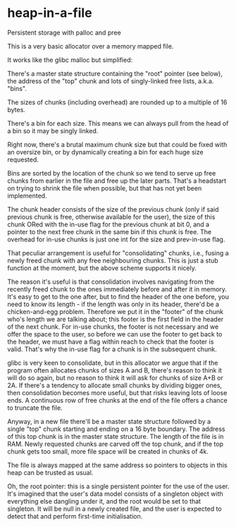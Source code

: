 # heap-in-a-file
Persistent storage with palloc and pree

This is a very basic allocator over a memory mapped file.

It works like the glibc malloc but simplified:

There's a master state structure containing the "root" pointer (see below), the address of the "top" chunk and lots of singly-linked free lists, a.k.a. "bins".

The sizes of chunks (including overhead) are rounded up to a multiple of 16 bytes. 

There's a bin for each size. This means we can always pull from the head of a bin so it may be singly linked.

Right now, there's a brutal maximum chunk size but that could be fixed with an oversize bin, or by dynamically creating a bin for each huge size requested.

Bins are sorted by the location of the chunk so we tend to serve up free chunks from earlier in the file and free up the later parts. That's a headstart on trying to shrink the file when possible, but that has not yet been implemented.

The chunk header consists of the size of the previous chunk (only if said previous chunk is free, otherwise available for the user), the size of this chunk ORed with the in-use flag for the previous chunk at bit 0, and a pointer to the next free chunk in the same bin if this chunk is free. The overhead for in-use chunks is just one int for the size and prev-in-use flag.

That peculiar arrangement is useful for "consolidating" chunks, i.e., fusing a newly freed chunk with any free neighbouring chunks. This is just a stub function at the moment, but the above scheme supports it nicely.

The reason it's useful is that consolidation involves navigating from the recently freed chunk to the ones immediately before and after it in memory. It's easy to get to the one after, but to find the header of the one before, you need to know its length - if the length was only in its header, there'd be a chicken-and-egg problem. Therefore we put it in the "footer" of the chunk who's length we are talking about; this footer is the first field in the header of the next chunk. For in-use chunks, the footer is not necessary and we offer the space to the user, so before we can use the footer to get back to the header, we must have a flag within reach to check that the footer is valid. That's why the in-use flag for a chunk is in the subsequent chunk.

glibc is very keen to consolidate, but in this allocator we argue that if the program often allocates chunks of sizes A and B, there's reason to think it will do so again, but no reason to think it will ask for chunks of size A+B or 2A. If there's a tendency to allocate small chunks by dividing bigger ones, then consolidation becomes more useful, but that risks leaving lots of loose ends. A continuous row of free chunks at the end of the file offers a chance to truncate the file.

Anyway, in a new file there'll be a master state structure followed by a single "top" chunk starting and ending on a 16 byte boundary. The address of this top chunk is in the master state structure. The length of the file is in RAM. Newly requested chunks are carved off the top chunk, and if the top chunk gets too small, more file space will be created in chunks of 4k. 

The file is always mapped at the same address so pointers to objects in this heap can be trusted as usual.

Oh, the root pointer: this is a single persistent pointer for the use of the user. It's imagined that the user's data model consists of a singleton object with everything else dangling under it, and the root would be set to that singleton. It will be null in a newly created file, and the user is expected to detect that and perform first-time initialisation.
